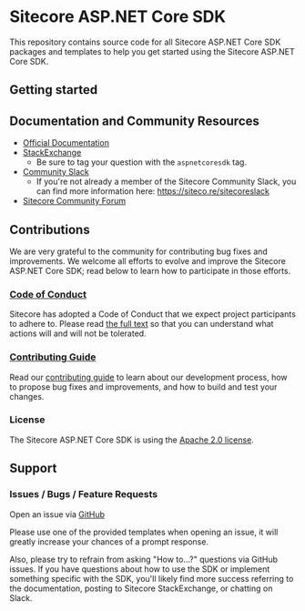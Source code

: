 # Sitecore ASP.NET Core SDK

This repository contains source code for all Sitecore ASP.NET Core SDK packages and templates to help you get started using the Sitecore ASP.NET Core SDK.

## Getting started

## Documentation and Community Resources

- [Official Documentation](https://doc.sitecore.com/xmc/en/developers/asp-net/latest/asp-net-core-sdk/sitecore-asp-net-core-sdk.html)
- [StackExchange](https://sitecore.stackexchange.com/)
  - Be sure to tag your question with the `aspnetcoresdk` tag.
- [Community Slack](https://sitecorechat.slack.com/messages/general)
  - If you're not already a member of the Sitecore Community Slack, you can find more information here: https://siteco.re/sitecoreslack
- [Sitecore Community Forum](https://community.sitecore.com/community)

## Contributions

We are very grateful to the community for contributing bug fixes and improvements. We welcome all efforts to evolve and improve the Sitecore ASP.NET Core SDK; read below to learn how to participate in those efforts.

### [Code of Conduct](CODE_OF_CONDUCT.md)

Sitecore has adopted a Code of Conduct that we expect project participants to adhere to. Please read [the full text](CODE_OF_CONDUCT.md) so that you can understand what actions will and will not be tolerated.

### [Contributing Guide](CONTRIBUTING.md)

Read our [contributing guide](CONTRIBUTING.md) to learn about our development process, how to propose bug fixes and improvements, and how to build and test your changes.

### License

The Sitecore ASP.NET Core SDK is using the [Apache 2.0 license](LICENSE.MD).

## Support

### Issues / Bugs / Feature Requests

Open an issue via [GitHub](https://github.com/Sitecore/ASP.NET-Core-SDK/issues)

Please use one of the provided templates when opening an issue, it will greatly increase your chances of a prompt response.

Also, please try to refrain from asking "How to...?" questions via GitHub issues. If you have questions about how to use the SDK or implement something specific with the SDK, you'll likely find more success referring to the documentation, posting to Sitecore StackExchange, or chatting on Slack.
